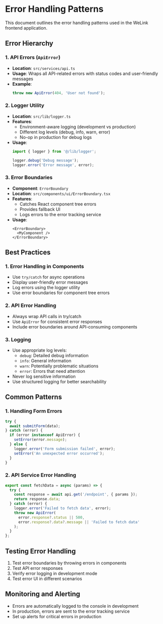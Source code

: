 # Error Handling Patterns

This document outlines the error handling patterns used in the WeLink frontend application.

## Error Hierarchy

### 1. API Errors (`ApiError`)
- **Location**: `src/services/api.ts`
- **Usage**: Wraps all API-related errors with status codes and user-friendly messages
- **Example**:
  ```typescript
  throw new ApiError(404, 'User not found');
  ```

### 2. Logger Utility
- **Location**: `src/lib/logger.ts`
- **Features**:
  - Environment-aware logging (development vs production)
  - Different log levels (debug, info, warn, error)
  - No-op in production for debug logs
- **Usage**:
  ```typescript
  import { logger } from '@/lib/logger';
  
  logger.debug('Debug message');
  logger.error('Error message', error);
  ```

### 3. Error Boundaries
- **Component**: `ErrorBoundary`
- **Location**: `src/components/ui/ErrorBoundary.tsx`
- **Features**:
  - Catches React component tree errors
  - Provides fallback UI
  - Logs errors to the error tracking service
- **Usage**:
  ```tsx
  <ErrorBoundary>
    <MyComponent />
  </ErrorBoundary>
  ```

## Best Practices

### 1. Error Handling in Components
- Use `try/catch` for async operations
- Display user-friendly error messages
- Log errors using the logger utility
- Use error boundaries for component tree errors

### 2. API Error Handling
- Always wrap API calls in try/catch
- Use `ApiError` for consistent error responses
- Include error boundaries around API-consuming components

### 3. Logging
- Use appropriate log levels:
  - `debug`: Detailed debug information
  - `info`: General information
  - `warn`: Potentially problematic situations
  - `error`: Errors that need attention
- Never log sensitive information
- Use structured logging for better searchability

## Common Patterns

### 1. Handling Form Errors
```typescript
try {
  await submitForm(data);
} catch (error) {
  if (error instanceof ApiError) {
    setError(error.message);
  } else {
    logger.error('Form submission failed', error);
    setError('An unexpected error occurred');
  }
}
```

### 2. API Service Error Handling
```typescript
export const fetchData = async (params) => {
  try {
    const response = await api.get('/endpoint', { params });
    return response.data;
  } catch (error) {
    logger.error('Failed to fetch data', error);
    throw new ApiError(
      error.response?.status || 500,
      error.response?.data?.message || 'Failed to fetch data'
    );
  }
};
```

## Testing Error Handling
1. Test error boundaries by throwing errors in components
2. Test API error responses
3. Verify error logging in development mode
4. Test error UI in different scenarios

## Monitoring and Alerting
- Errors are automatically logged to the console in development
- In production, errors are sent to the error tracking service
- Set up alerts for critical errors in production

